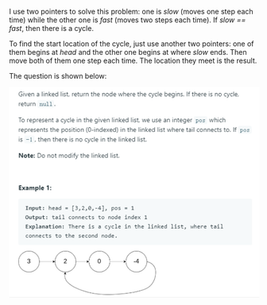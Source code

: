 I use two pointers to solve this problem: one is *slow* (moves one step each time) while the other one is *fast* (moves
two steps each time). If *slow == fast*, then there is a cycle.

To find the start location of the cycle, just use another two pointers: one of them begins at *head* and the other one begins at where 
*slow* ends. Then move both of them one step each time. The location they meet is the result.

The question is shown below:

![img](https://github.com/MingCheng991129/Solutions-to-Leetcode-Problems/blob/master/142.%20Linked%20List%20Cycle%20II/question.png)
